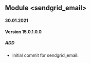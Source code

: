 ## Module <sendgrid_email>

#### 30.01.2021
#### Version 15.0.1.0.0
##### ADD
- Initial commit for sendgrid_email.

